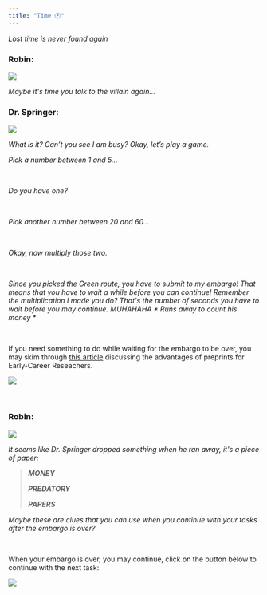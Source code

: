 ```yaml
---
title: "Time 🕑"
---
```


_Lost time is never found again_

### Robin:

![](/images/robin-sitting.png)

_Maybe it's time you talk to the villain again..._

### Dr. Springer:

![](/images/villain-standing.png)

_What is it? Can’t you see I am busy? Okay, let’s play a game._

_Pick a number between 1 and 5..._

&nbsp;

_Do you have one?_

&nbsp;

_Pick another number between 20 and 60..._

&nbsp;

_Okay, now multiply those two._

&nbsp;
&nbsp;
&nbsp;
&nbsp;

_Since you picked the Green route, you have to submit to my embargo! That means that you have to wait a while before you can continue! Remember the multiplication I made you do? That's the number of seconds you have to wait before you may continue. MUHAHAHA \* Runs away to count his money \*_ 

&nbsp;

If you need something to do while waiting for the embargo to be over, you may skim through [this article](https://www.ncbi.nlm.nih.gov/pmc/articles/PMC6400415/) discussing the advantages of preprints for Early-Career Reseachers.

![](https://www.ncbi.nlm.nih.gov/pmc/articles/PMC6400415/bin/pbio.3000151.g001.jpg)

&nbsp;

### Robin:

![](/images/robin-sitting.png)

_It seems like Dr. Springer dropped something when he ran away, it's a piece of paper:_

> ***MONEY***
>
> ***PREDATORY***
>
> ***PAPERS***

_Maybe these are clues that you can use when you continue with your tasks after the embargo is over?_

&nbsp;

When your embargo is over, you may continue, click on the button below to continue with the next task:

[![](https://img.shields.io/website?label=Continue&style=for-the-badge&up_message=Go%21&url=https%3A%2F%2Fdanielroelfs.com)](/gold/look_around_the_room)
